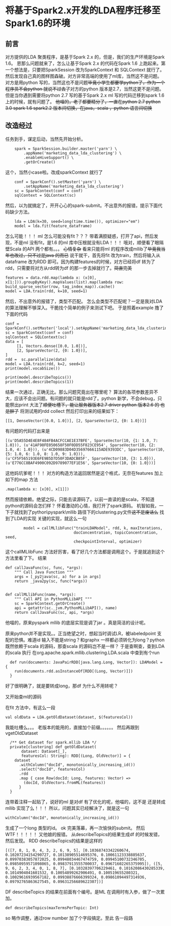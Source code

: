 # 将基于Spark2.x开发的LDA程序迁移至Spark1.6的环境

## 前言

对方提供的LDA 聚类程序，是基于Spark 2.x 的，但是，我们的生产环境是Spark 1.6。 恩那么问题就来了，怎么让基于Spark 2.x 的代码在Spark 1.6 上跑起来。第一个想法是，只要把SparkSession 改为SparkContext 和 SQLContext 就行了。然后发现自己真的图样图森破。对方非常高端的使用了ml库，当然这不是问题。对方是用python 写的，当然这也不是问题~~毕竟小学生都要学python了，作为一个程序员不会python 就说不过去了~~对方的python 版本是2.7，当然这更不是问题。但是当你遇到需要将python 2.7 写的基于Spark 2.x ml 写的代码迁移到spark 1.6 上的时候，就有问题了。 ~~他喵的，老子都要精分了，一直在python 2.7 python 3.0 spark 1.6 spark2.2 版本间切换，在java，scala ，python 语言间切换~~

## 改造经过

任务到手，谋定后动，当然先开始分析。

```
	spark = SparkSession.builder.master('yarn') \
		.appName('marketing_data_lda_clustering') \
		.enableHiveSupport() \
		.getOrCreate()
```

这个，当然小case啦。改成sparkContext 就行了

```
	conf = SparkConf().setMaster('yarn') \
		.setAppName('marketing_data_lda_clustering') 
	sc = SparkContext(conf = conf)	
	sqlContext = SQLContext(sc)
```

然后，以为就搞定了，开开心心的spark-submit。不出意外的报错，提示下面代码缺少方法。

```
	lda = LDA(k=30, seed=long(time.time()), optimizer="em")
	model = lda.fit(feature_dataframe)
```

怎么可能！！！ ml 怎么可能没有fit？？？ 带着满腔疑惑，打开了api，然后发现，不是ml 没有fit，是1.6 的ml 库中压根就没有LDA！！！ 哦对，顺便看了眼隔壁Scala 的API 两个都有。。。 ~~心情复杂~~ 看来只能将ml 的程序改成mllib了~~毕竟我当年也改过，只不过是java 的而已~~ 说干就干，首先将fit 改为train，然后将输入从dataframe 改为RDD 即可。因为构建features的时候，对方已经将df 转为了rdd，只需要将对方从rdd转为df 的那一步去掉就行了。~~简直完美~~

```
features = data.rdd.map(lambda x: (x[0], x[1:])).groupByKey().mapValues(list).map(lambda row: build_sparse_vector(row, tag_index_map)).cache()
model = LDA.train(rdd, k=10, seed=1)
```

然后，不出意外的报错了，类型不匹配。 怎么会类型不匹配呢？一定是我对LDA 的算法理解不够深入。干脆找个简单的例子来测试下吧。 于是照着example 撸了下面的代码

```
conf = SparkConf().setMaster('local').setAppName('marketing_data_lda_clustering') 
sc = SparkContext(conf = conf)	
sqlContext = SQLContext(sc)
data = [
     [1, Vectors.dense([0.0, 1.0])],
     [2, SparseVector(2, {0: 1.0})],
]
rdd =  sc.parallelize(data)
model = LDA.train(rdd, k=2, seed=1)
print(model.vocabSize())

print(model.describeTopics())
print(model.describeTopics(1))
```

结果一次通过，正确无比。那么问题究竟出在哪里呢？ 算法的各项参数差异不大，应该不会出问题。有问题的就只能是rdd了。python 新学，不会debug，只能祭出print 大法了~~顺便吐槽下，能让服务器版本2.7 driver python 版本2.6 的 也是醉了~~ 将测试用的rdd collect 然后打印出来的结果如下：

```
[[1, DenseVector([0.0, 1.0])], [2, SparseVector(2, {0: 1.0})]]	
```

有问题的代码打出来是

```
[(u'D5A55D4E4E8F484FB4ACFCCAE1E37BFE', SparseVector(10, {1: 1.0, 7: 1.0})), (u'41AF98FE050658F50F0DD55F823CE954', SparseVector(10, {2: 1.0, 4: 1.0})), (u'4CD09883D04D35697666115ADE9393DC', SparseVector(10, {5: 1.0, 6: 1.0, 8: 1.0, 9: 1.0})), (u'CF5F565193E6FE9B5D7D50F3DADCB85F', SparseVector(10, {3: 1.0})), (u'E776CC8BAF4900C092D9789077EF1E56', SparseVector(10, {0: 1.0}))]	
```

这他妈坑爹呢！！！ 对方的构造方法返回居然是这个格式，无奈在features 加上如下的map 方法

```
.map(lambda x: [x[0], x[1]])
```

然而报错依赖。绝望之际，只能去读源码了。以前一直读的是scala，不知道python的源码会怎们样？ 怀着激动的心情，我打开了spark源码。 机智如我，一下子就找到了python\pyspark\mllib 路径下的clustering.py文件~~这不是废话么~~ 找到了LDA的实现 关键的实现，就这么一句

```
        model = callMLlibFunc("trainLDAModel", rdd, k, maxIterations,
                              docConcentration, topicConcentration, seed,
                              checkpointInterval, optimizer)
```

这个callMLlibFunc 方法好厉害，看了好几个方法都是调用这个。于是就追到这个方法里看了下。 结果

```
def callJavaFunc(sc, func, *args):
    """ Call Java Function """
    args = [_py2java(sc, a) for a in args]
    return _java2py(sc, func(*args))


def callMLlibFunc(name, *args):
    """ Call API in PythonMLLibAPI """
    sc = SparkContext.getOrCreate()
    api = getattr(sc._jvm.PythonMLLibAPI(), name)
    return callJavaFunc(sc, api, *args)
```

他喵的，原来pyspark mllib 的底层实现是调了jar 。真是简洁的设计呢。

原来python并不是实现。。正当绝望之时，想起当时调试LR，被labeledpoint 支配的恐惧。难道id 输入不能是string？和graphx 一样都必须转化为long？python既然依赖于scala 的源码，那查scala 的源码岂不是一样？ 于是查啊查，查到LDA 的scala 执行 在org.apache.spark.mllib.clustering.LDA.scala 中查到有个run

```
  def run(documents: JavaPairRDD[java.lang.Long, Vector]): LDAModel = {
    run(documents.rdd.asInstanceOf[RDD[(Long, Vector)]])
  }
```

好了很明确了，就是要转成long，那df 为什么不用转呢？

又开始查ml的源码

在fit 方法中，有这么一段

```
val oldData = LDA.getOldDataset(dataset, $(featuresCol))
```

我能吐槽么。。。 老版本的能用的，直接加个前缀。。。。。。 然后再跟到vgetOldDataset

```
  /** Get dataset for spark.mllib LDA */
  private[clustering] def getOldDataset(
       dataset: Dataset[_],
       featuresCol: String): RDD[(Long, OldVector)] = {
    dataset
      .withColumn("docId", monotonically_increasing_id())
      .select("docId", featuresCol)
      .rdd
      .map { case Row(docId: Long, features: Vector) =>
        (docId, OldVectors.fromML(features))
      }
  }
```

连带着注释一起贴了，说好的ml 是对df 有了优化的呢，他喵的，这不是 还是转成mllib 实现了么！！！ 所以，问题其实已经解决了，就是这一句

```
withColumn("docId", monotonically_increasing_id())
```

生成了一个long 类型的id。 ok 完美落幕，再一次愉快的submit。 然后 WTF！！！！！ 又他娘的报错。 从describeTopics的结果生成df 的时候发错，然后发现。 RDD describeTopics的结果是这样的

```
[([7, 8, 1, 0, 4, 3, 2, 6, 9, 5], [0.10368743342260674, 0.10207234154290727, 0.10138905514695376, 0.10061123338885637, 0.09970383057872025, 0.09948034467474759, 0.09945100732346705, 0.09850959571098065, 0.09837913555700037, 0.09671602265375995]), ([5, 9, 6, 2, 3, 4, 0, 1, 8, 7], [0.10328397706229461, 0.10162086430285339, 0.1014904041601532, 0.10054899262906491, 0.100519655280321, 0.10029616939567182, 0.09938876666399324, 0.09861094497314936, 0.09792765863627545, 0.09631256689622307])]
```

DF describeTopics 的结果在前面有个编号。是ML 在调用时有入参，做了一次累加。

```
def describeTopics(maxTermsPerTopic: Int)
```

so 略作调整，通过row number 加了个字段搞定。至此 告一段路
